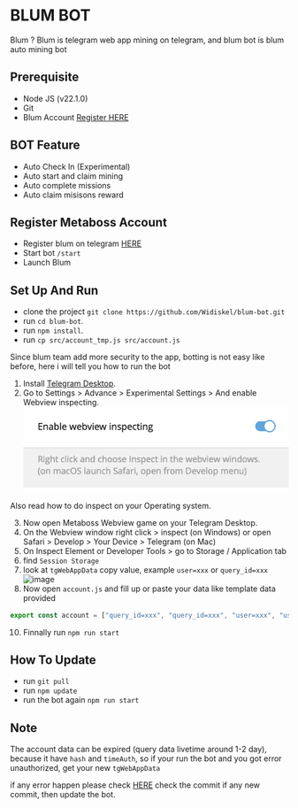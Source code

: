 # BLUM BOT

Blum ? Blum is telegram web app mining on telegram, and blum bot is blum auto mining bot

## Prerequisite

- Node JS (v22.1.0)
- Git
- Blum Account [Register HERE](t.me/BlumCryptoBot/app?startapp=ref_dvQqzUMseK)

## BOT Feature

- Auto Check In (Experimental)
- Auto start and claim mining
- Auto complete missions
- Auto claim misisons reward

## Register Metaboss Account

- Register blum on telegram [HERE](t.me/BlumCryptoBot/app?startapp=ref_dvQqzUMseK)
- Start bot `/start`
- Launch Blum

## Set Up And Run

- clone the project `git clone https://github.com/Widiskel/blum-bot.git`
- run `cd blum-bot`.
- run `npm install`.
- run `cp src/account_tmp.js src/account.js`

Since blum team add more security to the app, botting is not easy like before, here i will tell you how to run the bot

1. Install [Telegram Desktop](https://desktop.telegram.org/).
2. Go to Settings > Advance > Experimental Settings > And enable Webview inspecting.
   ![image](https://github.com/Widiskel/metaboss-bot/blob/master/assets/image2.png)

Also read how to do inspect on your Operating system.

3. Now open Metaboss Webview game on your Telegram Desktop.
4. On the Webview window right click > inspect (on Windows) or open Safari > Develop > Your Device > Telegram (on Mac)
5. On Inspect Element or Developer Tools > go to Storage / Application tab
6. find `Session Storage`
7. look at `tgWebAppData` copy value, example `user=xxx` or `query_id=xxx`
   ![image](https://github.com/Widiskel/blum-bot/blob/master/assets/ss.png)
8. Now open `account.js` and fill up or paste your data like template data provided

```js
export const account = ["query_id=xxx", "query_id=xxx", "user=xxx", "user=xxx"];
```

10. Finnally run `npm run start`

## How To Update

- run `git pull`
- run `npm update`
- run the bot again `npm run start`

## Note

The account data can be expired (query data livetime around 1-2 day), because it have `hash` and `timeAuth`, so if your run the bot and you got error unauthorized, get your new `tgWebAppData`

if any error happen please check [HERE](https://github.com/Widiskel/blum-bot)
check the commit if any new commit, then update the bot.
